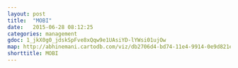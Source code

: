 ```yaml
---
layout: post
title:  "MOBI"
date:   2015-06-28 08:12:25
categories: management
gdoc: 1_jkX0g0_jdskSpFve8xQqw9e1UAsiYD-lYWsi01ujOw
map: http://abhinemani.cartodb.com/viz/db2706d4-bd74-11e4-9914-0e9d821ea90d/embed_map
shorttitle: MOBI
---
```

